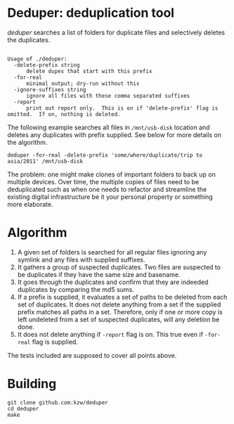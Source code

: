 # Deduper: deduplication tool

*deduper* searches a list of folders for duplicate files and selectively deletes the duplicates.

```

Usage of ./deduper:
  -delete-prefix string
      delete dupes that start with this prefix
  -for-real
      minimal output; dry-run without this
  -ignore-suffixes string
      ignore all files with these comma separated suffixes
  -report
      print out report only.  This is on if 'delete-prefix' flag is omitted.  If on, nothing is deleted.
```

The following example searches all files in `/mnt/usb-disk` location and deletes any duplicates
with prefix supplied.  See below for more details on the algorithm.
```
deduper -for-real -delete-prefix 'some/where/duplicate/trip to asia/2011' /mnt/usb-disk
```

The problem: one might make clones of important folders to back up on multiple devices.  Over
time, the multiple copies of files need to be deduplicated such as when one needs to refactor
and streamline the existing digital infrastructure be it your personal property or something more
elaborate.

# Algorithm

1. A given set of folders is searched for all regular files ignoring any symlink and any files with
supplied suffixes.
2. It gathers a group of suspected duplicates.  Two files are suspected to be duplicates if they
have the same size and basename.
3. It goes through the duplicates and confirm that they are indeeded duplicates by comparing the
md5 sums.
4. If a prefix is supplied, it evaluates a set of paths to be deleted from each set of duplicates.
It does not delete anything from a set if the supplied prefix
matches all paths in a set.  Therefore, only if one or more copy is left undeleted
from a set of suspected duplicates, will any deletion be done.
5. It does not delete anything if `-report` flag is on.  This true even if `-for-real` flag is
supplied.

The tests included are supposed to cover all points above.
# Building
```
git clone github.com:kzw/deduper
cd deduper
make
```
